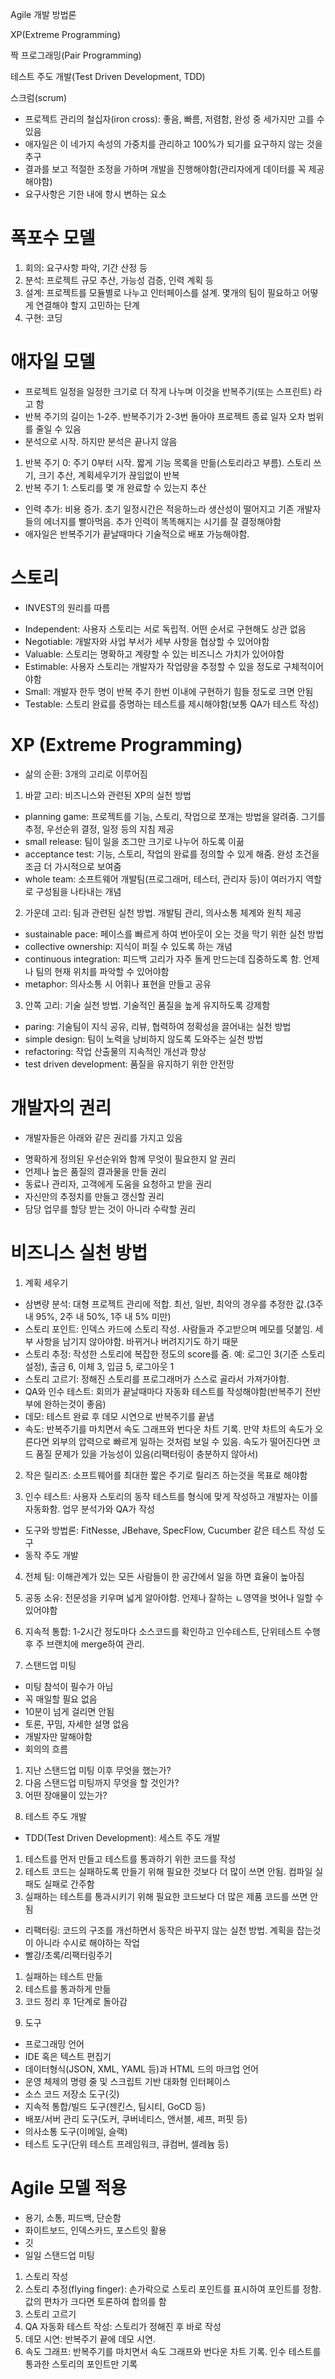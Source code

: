 Agile 개발 방법론

XP(Extreme Programming)

짝 프로그래밍(Pair Programming)

테스트 주도 개발(Test Driven Development, TDD)

스크럼(scrum)



* 프로젝트 관리의 철십자(iron cross): 좋음, 빠름, 저렴함, 완성 중 세가지만 고를 수 있음
* 애자일은 이 네가지 속성의 가중치를 관리하고 100%가 되기를 요구하지 않는 것을 추구
* 결과를 보고 적절한 조정을 가하며 개발을 진행해야함(관리자에게 데이터를 꼭 제공해야함)
* 요구사항은 기한 내에 항시 변하는 요소

# 폭포수 모델
1. 회의: 요구사항 파악, 기간 산정 등
2. 분석: 프로젝트 규모 추산, 가능성 검증, 인력 계획 등
3. 설계: 프로젝트를 모듈별로 나누고 인터페이스를 설계. 몇개의 팀이 필요하고 어떻게 연결해야 할지 고민하는 단계
4. 구현: 코딩

# 애자일 모델
* 프로젝트 일정을 일정한 크기로 더 작게 나누며 이것을 반복주기(또는 스프린트) 라고 함
* 반복 주기의 길이는 1-2주. 반복주기가 2-3번 돌아야 프로젝트 종료 일자 오차 범위를 줄일 수 있음
* 분석으로 시작. 하지만 분석은 끝나지 않음

1. 반복 주기 0: 주기 0부터 시작. 짧게 기능 목록을 만듦(스토리라고 부름). 스토리 쓰기, 크기 추산, 계획세우기가 끊임없이 반복
2. 반복 주기 1: 스토리를 몇 개 완료할 수 있는지 추산

* 인력 추가: 비용 증가. 초기 일정시간은 적응하느라 생산성이 떨어지고 기존 개발자들의 에너지를 빨아먹음. 추가 인력이 똑똑해지는 시기를 잘 결정해야함
* 애자일은 반복주기가 끝날때마다 기술적으로 배포 가능해야함.

# 스토리
* INVEST의 원리를 따름
- Independent: 사용자 스토리는 서로 독립적. 어떤 순서로 구현해도 상관 없음
- Negotiable: 개발자와 사업 부서가 세부 사항을 협상할 수 있어야함
- Valuable: 스토리는 명확하고 계량할 수 있는 비즈니스 가치가 있어야함
- Estimable: 사용자 스토리는 개발자가 작업량을 추정할 수 있을 정도로 구체적이어야함
- Small: 개발자 한두 명이 반복 주기 한번 이내에 구현하기 힘들 정도로 크면 안됨
- Testable: 스토리 완료를 증명하는 테스트를 제시해야함(보통 QA가 테스트 작성)

# XP (Extreme Programming)
* 삶의 순환: 3개의 고리로 이루어짐
1. 바깥 고리: 비즈니스와 관련된 XP의 실천 방법
 - planning game: 프로젝트를 기능, 스토리, 작업으로 쪼개는 방법을 알려줌. 그기를 추정, 우선순위 결정, 일정 등의 지침 제공
 - small release: 팀이 일을 조그만 크기로 나누어 하도록 이끎
 - acceptance test: 기능, 스토리, 작업의 완료를 정의할 수 있게 해줌. 완성 조건을 조금 더 가시적으로 보여줌
 - whole team: 소프트웨어 개발팀(프로그래머, 테스터, 관리자 등)이 여러가지 역할로 구성됨을 나타내는 개념

2. 가운데 고리: 팀과 관련된 실천 방법. 개발팀 관리, 의사소통 체계와 원칙 제공
 - sustainable pace: 페이스를 빠르게 하여 번아웃이 오는 것을 막기 위한 실천 방법
 - collective ownership: 지식이 퍼질 수 있도록 하는 개념
 - continuous integration: 피드백 고리가 자주 돌게 만드는데 집중하도록 함. 언제나 팀의 현재 위치를 파악할 수 있어야함
 - metaphor: 의사소통 시 어휘나 표현을 만들고 공유

3. 안쪽 고리: 기술 실천 방법. 기술적인 품질을 높게 유지하도록 강제함
 - paring: 기술팀이 지식 공유, 리뷰, 협력하여 정확성을 끌어내는 실천 방법
 - simple design: 팀이 노력을 낭비하지 않도록 도와주는 실천 방법
 - refactoring: 작업 산출물의 지속적인 개선과 향상
 - test driven development: 품질을 유지하기 위한 안전망

 
 # 개발자의 권리
 * 개발자들은 아래와 같은 권리를 가지고 있음
 - 명확하게 정의된 우선순위와 함께 무엇이 필요한지 알 권리
 - 언제나 높은 품질의 결과물을 만들 권리
 - 동료나 관리자, 고객에게 도움을 요청하고 받을 권리
 - 자신만의 추정치를 만들고 갱신할 권리
 - 담당 업무를 할당 받는 것이 아니라 수락할 권리

 # 비즈니스 실천 방법
 1. 계획 세우기
  - 삼변량 분석: 대형 프로젝트 관리에 적합. 최선, 일반, 최악의 경우를 추정한 값.(3주 내 95%, 2주 내 50%, 1주 내 5% 미만)
  - 스토리 포인트: 인덱스 카드에 스토리 작성. 사람들과 주고받으며 메모를 덧붙임. 세부 사항을 남기지 않아야함. 바뀌거나 버려지기도 하기 때문
  - 스토리 추정: 작성한 스토리에 복잡한 정도의 score를 줌. 예: 로그인 3(기준 스토리 설정), 출금 6, 이체 3, 입금 5, 로그아웃 1
  - 스토리 고르기: 정해진 스토리를 프로그래머가 스스로 골라서 가져가야함.
  - QA와 인수 테스트: 회의가 끝날때마다 자동화 테스트를 작성해야함(반복주기 전반부에 완하는것이 좋음)
  - 데모: 테스트 완료 후 데모 시연으로 반복주기를 끝냄
  - 속도: 반복주기를 마치면서 속도 그래프와 번다운 차트 기록. 만약 차트의 속도가 오른다면 외부의 압력으로 빠르게 일하는 것처럼 보일 수 있음. 속도가 떨어진다면 코드 품질 문제가 있을 가능성이 있음(리팩터링이 충분하지 않아서)

 2. 작은 릴리즈: 소프트웨어를 최대한 짧은 주기로 릴리즈 하는것을 목표로 해야함

 3. 인수 테스트: 사용자 스토리의 동작 테스트를 형식에 맞게 작성하고 개발자는 이를 자동화함. 업무 분석가와 QA가 작성
  - 도구와 방법론: FitNesse, JBehave, SpecFlow, Cucumber 같은 테스트 작성 도구
  - 동작 주도 개발
 
 4. 전체 팀: 이해관계가 있는 모든 사람들이 한 공간에서 일을 하면 효율이 높아짐

 5. 공동 소유: 전문성을 키우며 넓게 알아야함. 언제나 잘하는 ㄴ영역을 벗어나 일할 수 있어야함

 6. 지속적 통합: 1-2시간 정도마다 소스코드를 확인하고 인수테스트, 단위테스트 수행 후 주 브랜치에 merge하여 관리.

 7. 스탠드업 미팅
  - 미팅 참석이 필수가 아님
  - 꼭 매일할 필요 없음
  - 10분이 넘게 걸리면 안됨
  - 토론, 꾸밈, 자세한 설명 없음
  - 개발자만 말해야함
  - 회의의 흐름
   1) 지난 스탠드업 미팅 이후 무엇을 했는가?
   2) 다음 스탠드업 미팅까지 무엇을 할 것인가?
   3) 어떤 장애물이 있는가?

 8. 테스트 주도 개발
  - TDD(Test Driven Development): 세스트 주도 개발
   1) 테스트를 먼저 만들고 테스트를 통과하기 위한 코드를 작성
   2) 테스트 코드는 실패하도록 만들기 위해 필요한 것보다 더 많이 쓰면 안됨. 컴파일 실패도 실패로 간주함
   3) 실패하는 테스트를 통과시키기 위해 필요한 코드보다 더 많은 제품 코드를 쓰면 안됨
  - 리팩터링: 코드의 구조를 개선하면서 동작은 바꾸지 않는 실천 방법. 계획을 잡는것이 아니라 수시로 해야하는 작업
  - 빨강/초록/리팩터링주기
   1) 실패하는 테스트 만듦
   2) 테스트를 통과하게 만듦
   3) 코드 정리 후 1단계로 돌아감

 9. 도구
  - 프로그래밍 언어
  - IDE 혹은 텍스트 편집기
  - 데이터형식(JSON, XML, YAML 등)과 HTML 드의 마크업 언어
  - 운영 체제의 명령 줄 및 스크립트 기반 대화형 인터페이스
  - 소스 코드 저장소 도구(깃)
  - 지속적 통합/빌드 도구(젠킨스, 팀시티, GoCD 등)
  - 배포/서버 관리 도구(도커, 쿠버네티스, 앤서블, 셰프, 퍼핏 등)
  - 의사소통 도구(이메일, 슬랙)
  - 테스트 도구(단위 테스트 프레임워크, 큐컴버, 셀레늄 등)


# Agile 모델 적용
* 용기, 소통, 피드백, 단순함
* 화이트보드, 인덱스카드, 포스트잇 활용
* 깃
* 일일 스탠드업 미팅

 1. 스토리 작성
 2. 스토리 추정(flying finger): 손가락으로 스토리 포인트를 표시하여 포인트를 정함. 값의 편차가 크다면 토론하여 합의를 함
 3. 스토리 고르기
 4. QA 자동화 테스트 작성: 스토리가 정해진 후 바로 작성
 5. 데모 시연: 반복주기 끝에 데모 시연.
 6. 속도 그래프: 반복주기를 마치면서 속도 그래프와 번다운 차트 기록. 인수 테스트를 통과한 스토리의 포인트만 기록